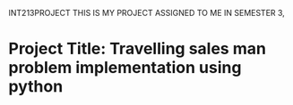 INT213PROJECT
THIS IS MY PROJECT ASSIGNED TO ME IN SEMESTER 3,
# Project Title: Travelling sales man problem implementation using python

